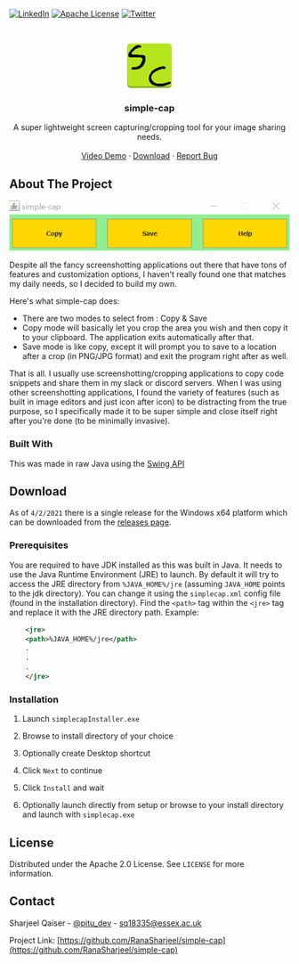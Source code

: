 
[![LinkedIn][linkedin-shield]][linkedin-url]
[![Apache License][license-shield]][license-url]
[![Twitter][twitter-shield]][twitter-url]


<!-- PROJECT LOGO -->
<br />
<p align="center">
  <a href="https://github.com/RanaSharjeel/simple-cap">
    <img src="res/logo.png" alt="Logo" width="80" height="80">
  </a>

  <h3 align="center">simple-cap</h3>

  <p align="center">
    A super lightweight screen capturing/cropping tool for your image sharing needs.
    <br />
    <br />
    <a href="https://youtu.be/zfDVTm_fjp0">Video Demo</a>
    ·
    <a href="https://github.com/RanaSharjeel/simple-cap/releases/tag/1.0">Download</a>
    ·
    <a href="https://github.com/RanaSharjeel/simple-cap/issues">Report Bug</a>
  </p>
</p>


<!-- ABOUT THE PROJECT -->
## About The Project

[![Product Name Screen Shot][product-screenshot]]()

Despite all the fancy screenshotting applications out there that have tons of features and customization options, I haven't really found one that matches my daily needs, so I decided to build my own.

Here's what simple-cap does:
* There are two modes to select from : Copy & Save
* Copy mode will basically let you crop the area you wish and then copy it to your clipboard. The application exits automatically after that.
* Save mode is like copy, except it will prompt you to save to a location after a crop (in PNG/JPG format) and exit the program right after as well.

That is all. I usually use screenshotting/cropping applications to copy code snippets and share them in my slack or discord servers. When I was using other screenshotting applications, I found the variety of features (such as built in image editors and just icon after icon) to be distracting from the true purpose, so I specifically made it to be super simple and close itself right after you're done (to be minimally invasive).



### Built With

This was made in raw Java using the [Swing API](https://docs.oracle.com/javase/7/docs/api/javax/swing/package-summary.html)


<!-- GETTING STARTED -->
## Download

As of `4/2/2021` there is a single release for the Windows x64 platform which can be downloaded from the [releases page](https://github.com/RanaSharjeel/simple-cap/releases/tag/1.0).

### Prerequisites

You are required to have JDK installed as this was built in Java. It needs to use the Java Runtime Environment (JRE) to launch. By default it will try to access the JRE directory from `%JAVA_HOME%/jre` (assuming `JAVA_HOME` points to the jdk directory). You can change it using the `simplecap.xml` config file (found in the installation directory). Find the `<path>` tag within the `<jre>` tag and replace it with the JRE directory path. Example:

```xml
    <jre>
    <path>%JAVA_HOME%/jre</path>
    .
    .
    .
    </jre>
  ```

### Installation

1. Launch `simplecapInstaller.exe`

2. Browse to install directory of your choice

3. Optionally create Desktop shortcut

4. Click `Next` to continue

5. Click `Install` and wait

6. Optionally launch directly from setup or browse to your install directory and launch with `simplecap.exe`



<!-- LICENSE -->
## License

Distributed under the Apache 2.0 License. See `LICENSE` for more information.


<!-- CONTACT -->
## Contact

Sharjeel Qaiser - [@pitu_dev](https://twitter.com/pitu_dev) - sq18335@essex.ac.uk

Project Link: [https://github.com/RanaSharjeel/simple-cap](https://github.com/RanaSharjeel/simple-cap)



<!-- MARKDOWN LINKS & IMAGES -->
[linkedin-shield]: https://img.shields.io/badge/-LINKEDIN-blue?logo=linkedin
[linkedin-url]: https://www.linkedin.com/in/sharqais/
[license-shield]: https://img.shields.io/badge/-LICENSE-red?logo=apache
[license-url]: https://github.com/RanaSharjeel/simple-cap/blob/main/LICENSE
[twitter-shield]: https://img.shields.io/badge/-TWITTER-lightgrey?logo=twitter
[twitter-url]: https://twitter.com/pitu_dev
[product-screenshot]: https://github.com/RanaSharjeel/simple-cap/blob/main/res/product.png
